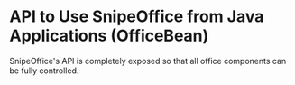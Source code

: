 # API to Use SnipeOffice from Java Applications (OfficeBean)

SnipeOffice's API is completely exposed so that all office components can be fully controlled.
